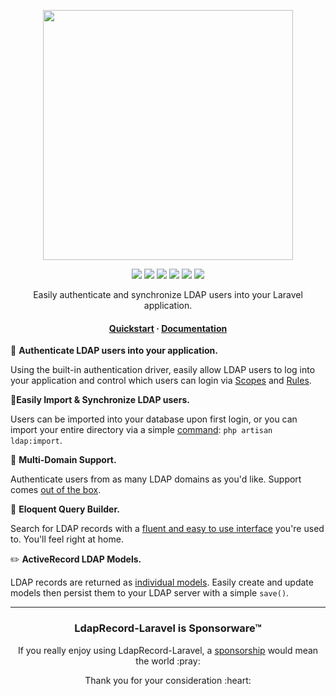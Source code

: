 <!-- readme.md -->

<p align="center">
    <img src="https://ldaprecord.com/assets/img/logo.png" width="400">
</p>

<p align="center">
    <a href="https://laravel.com"><img src="https://img.shields.io/badge/Built_for-Laravel-green.svg?style=flat-square"></a>
    <a href="https://travis-ci.com/directorytree/ldaprecord-laravel"><img src="https://img.shields.io/travis/directorytree/ldaprecord-laravel.svg?style=flat-square"></a>
    <a href="https://scrutinizer-ci.com/g/directorytree/ldaprecord-laravel"><img src="https://img.shields.io/scrutinizer/g/directorytree/ldaprecord-laravel/master.svg?style=flat-square"></a>
    <a href="https://packagist.org/packages/directorytree/ldaprecord-laravel"><img src="https://img.shields.io/packagist/dt/directorytree/ldaprecord-laravel.svg?style=flat-square"></a>
    <a href="https://packagist.org/packages/directorytree/ldaprecord-laravel"><img src="https://img.shields.io/packagist/v/directorytree/ldaprecord-laravel.svg?style=flat-square"></a>
    <a href="https://packagist.org/packages/directorytree/ldaprecord-laravel"><img src="https://img.shields.io/packagist/l/directorytree/ldaprecord-laravel.svg?style=flat-square"></a>
</p>

<p align="center">
    Easily authenticate and synchronize LDAP users into your Laravel application.
</p>

<h4 align="center">
    <a href="https://ldaprecord.com/docs/laravel/quickstart">Quickstart</a>
    <span> · </span>
    <a href="https://ldaprecord.com/docs/laravel">Documentation</a>
</h4>

🔑 **Authenticate LDAP users into your application.**

Using the built-in authentication driver, easily allow LDAP users to log into your application and control which users can login via [Scopes](https://ldaprecord.com/docs/models/#query-scopes) and [Rules](https://ldaprecord.com/docs/laravel/auth/configuration/#rules).

🔄**Easily Import & Synchronize LDAP users.**

Users can be imported into your database upon first login,
or you can import your entire directory via a simple [command](https://ldaprecord.com/docs/laravel/auth/importing): `php artisan ldap:import`.

💼 **Multi-Domain Support.**

Authenticate users from as many LDAP domains as you'd like. Support comes [out of the box](https://ldaprecord.com/docs/laravel/auth/multi-domain).

🎩 **Eloquent Query Builder.**

Search for LDAP records with a [fluent and easy to use interface](https://ldaprecord.com/docs/searching) you're used to. You'll feel right at home.

✏️ **ActiveRecord LDAP Models.**

LDAP records are returned as [individual models](https://ldaprecord.com/docs/models). Easily create
and update models then persist them to your LDAP server with a simple `save()`.

---

<h3 align="center">LdapRecord-Laravel is Sponsorware™</h3>

<p align="center">If you really enjoy using LdapRecord-Laravel, a <a href="https://github.com/sponsors/stevebauman">sponsorship</a> would mean the world :pray:</p>

<p align="center">Thank you for your consideration :heart:</p>
